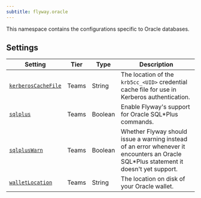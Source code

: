 ```yaml
---
subtitle: flyway.oracle
---
```


This namespace contains the configurations specific to Oracle databases.

## Settings

| Setting                                                                                                                   | Tier  | Type    | Description                                                                                                                           |
|---------------------------------------------------------------------------------------------------------------------------|-------|---------|---------------------------------------------------------------------------------------------------------------------------------------|
| [`kerberosCacheFile`](<Configuration/Flyway Namespace/Flyway Oracle Namespace/Flyway Oracle Kerberos Cache File Setting>) | Teams | String  | The location of the `krb5cc_<UID>` credential cache file for use in Kerberos authentication.                                          |
| [`sqlplus`](<Configuration/Flyway Namespace/Flyway Oracle Namespace/Flyway Oracle SQLPlus Setting>)                       | Teams | Boolean | Enable Flyway's support for Oracle SQL*Plus commands.                                                                                 |
| [`sqlplusWarn`](<Configuration/Flyway Namespace/Flyway Oracle Namespace/Flyway Oracle SQLPlus Warn Setting>)              | Teams | Boolean | Whether Flyway should issue a warning instead of an error whenever it encounters an Oracle SQL*Plus statement it doesn't yet support. |
| [`walletLocation`](<Configuration/Flyway Namespace/Flyway Oracle Namespace/Flyway Oracle Wallet Location Setting>)        | Teams | String  | The location on disk of your Oracle wallet.                                                                                           |
